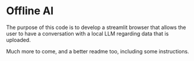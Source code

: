 # Offline AI

The purpose of this code is to develop a streamlit browser that allows the user
to have a conversation with a local LLM regarding data that is uploaded.

Much more to come, and a better readme too, including some instructions.



